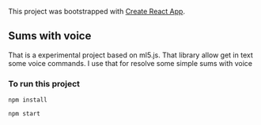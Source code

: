 This project was bootstrapped with [Create React App](https://github.com/facebook/create-react-app).

## Sums with voice

That is a experimental project based on ml5.js. That library allow get in text some voice commands. I use that for resolve some simple sums with voice

### To run this project

```
npm install
```
```
npm start
```
